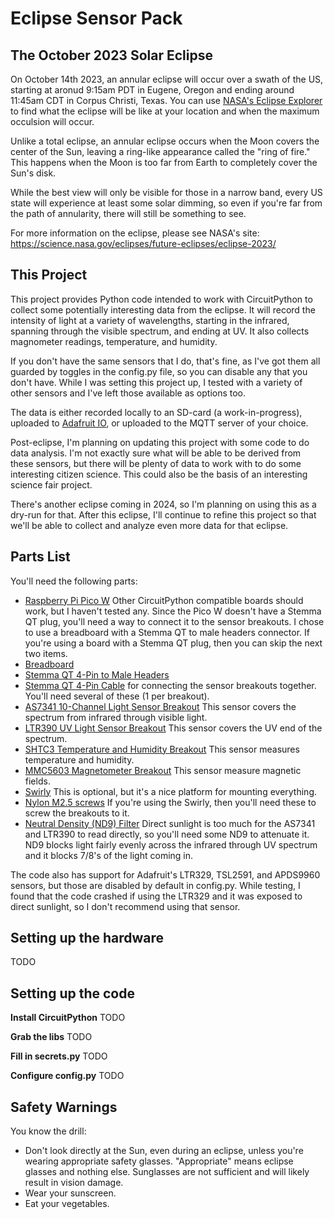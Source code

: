 # Eclipse Sensor Pack

## The October 2023 Solar Eclipse

On October 14th 2023, an annular eclipse will occur over a swath of the US, starting at aronud 9:15am PDT
in Eugene, Oregon and ending around 11:45am CDT in Corpus Christi, Texas. You can use
[NASA's Eclipse Explorer](https://svs.gsfc.nasa.gov/webapps/eclipse-explorer/)
to find what the eclipse will be like at your location and when the maximum occulsion will occur.

Unlike a total eclipse, an annular eclipse occurs when the Moon covers the center of the Sun,
leaving a ring-like appearance called the "ring of fire." This happens when the Moon is too
far from Earth to completely cover the Sun's disk.

While the best view will only be visible for those in a narrow band, every US state will
experience at least some solar dimming, so even if you're far from the path of annularity, there
will still be something to see.

For more information on the eclipse, please see NASA's site:
https://science.nasa.gov/eclipses/future-eclipses/eclipse-2023/

## This Project

This project provides Python code intended to work with CircuitPython to collect some potentially interesting
data from the eclipse. It will record the intensity of light at a variety of wavelengths, starting in the infrared,
spanning through the visible spectrum, and ending at UV. It also collects magnometer readings, temperature, and humidity.

If you don't have the same sensors that I do, that's fine, as I've got them all guarded by toggles in the config.py file,
so you can disable any that you don't have. While I was setting this project up, I tested with a variety of other sensors
and I've left those available as options too.

The data is either recorded locally to an SD-card (a work-in-progress), uploaded to [Adafruit IO](https://io.adafruit.com), or uploaded
to the MQTT server of your choice.

Post-eclipse, I'm planning on updating this project with some code to do data analysis. I'm not exactly sure what will be able
to be derived from these sensors, but there will be plenty of data to work with to do some interesting citizen science.
This could also be the basis of an interesting science fair project.

There's another eclipse coming in 2024, so I'm planning on using this as a dry-run for that. After this eclipse, I'll continue
to refine this project so that we'll be able to collect and analyze even more data for that eclipse.

## Parts List

You'll need the following parts:

- [Raspberry Pi Pico W](https://www.adafruit.com/product/5544) Other CircuitPython compatible boards should work, but I haven't tested any.
Since the Pico W doesn't have a Stemma QT plug, you'll need a way to connect it to the sensor breakouts. I chose to use a breadboard with
a Stemma QT to male headers connector. If you're using a board with a Stemma QT plug, then you can skip the next two items.
- [Breadboard](https://www.adafruit.com/product/4539)
- [Stemma QT 4-Pin to Male Headers](https://www.adafruit.com/product/4209)
- [Stemma QT 4-Pin Cable](https://www.adafruit.com/product/4399) for connecting the sensor breakouts together. You'll need several of these (1 per breakout).
- [AS7341 10-Channel Light Sensor Breakout](https://www.adafruit.com/product/4698) This sensor covers the spectrum from infrared through visible light.
- [LTR390 UV Light Sensor Breakout](https://www.adafruit.com/product/4831) This sensor covers the UV end of the spectrum.
- [SHTC3 Temperature and Humidity Breakout](https://www.adafruit.com/product/4636) This sensor measures temperature and humidity.
- [MMC5603 Magnetometer Breakout](https://www.adafruit.com/product/5579) This sensor measure magnetic fields.
- [Swirly](https://www.adafruit.com/product/5774) This is optional, but it's a nice platform for mounting everything.
- [Nylon M2.5 screws](https://www.adafruit.com/product/3658) If you're using the Swirly, then you'll need these to screw the breakouts to it.
- [Neutral Density (ND9) Filter](https://www.amazon.com/Lighting-Neutral-Density-Flashlight-Photography/dp/B08818V6Y2) Direct sunlight is too much for the AS7341 and LTR390 to read directly, so you'll need some ND9 to attenuate it. ND9 blocks light fairly evenly across the infrared through UV spectrum and it blocks 7/8's of the light coming in.

The code also has support for Adafruit's LTR329, TSL2591, and APDS9960 sensors, but those are disabled by default in config.py.
While testing, I found that the code crashed if using the LTR329 and it was exposed to direct sunlight, so I don't recommend using
that sensor.


## Setting up the hardware

TODO

## Setting up the code

**Install CircuitPython**
TODO

**Grab the libs**
TODO

**Fill in secrets.py**
TODO

**Configure config.py**
TODO

## Safety Warnings

You know the drill:

- Don't look directly at the Sun, even during an eclipse, unless you're wearing appropriate safety glasses. "Appropriate" means eclipse glasses and nothing else. Sunglasses are not sufficient and will likely result in vision damage.
- Wear your sunscreen.
- Eat your vegetables.


## 
